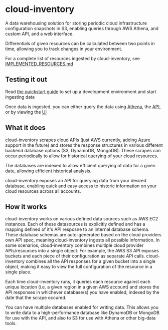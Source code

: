 # cloud-inventory

A data warehousing solution for storing periodic cloud infrastructure configuration snapshots in S3, enabling queries through AWS Athena, and custom API, and a web interface.

Differentials of given resources can be calculated between two points in time, allowing you to track changes in your environment.

For a complete list of resources ingested by cloud-inventory, see [IMPLEMENTED_RESOURCES.md](./IMPLEMENTED_RESOURCES.md)

## Testing it out

Read [the quickstart guide](./QUICKSTART_INGESTION.md) to set up a development environment and start ingesting data

Once data is ingested, you can either query the data using [Athena](QUICKSTART_ATHENA.md), the [API](QUICKSTART_API.md), or by viewing the [UI](QUICKSTART_UI.md)

## What it does

cloud-inventory scrapes cloud APIs (just AWS currently, adding Azure support in the future) and stores the response structures in various different backend database options (S3, DynamoDB, MongoDB). These scrapes can occur periodically to allow for historical querying of your cloud resources.

The databases are indexed to allow efficient querying of data for a given date, allowing efficient historical analysis.

cloud-inventory exposes an API for querying data from your desired database, enabling quick and easy access to historic information on your cloud resources across all accounts.

## How it works

cloud-inventory works on various defined data sources such as AWS EC2 instances. Each of these datasources is explicitly defined and has a mapping defined of it's API resposne to an internal database schema. These database schemas are auto-generated based on the cloud providers own API spec, meaning cloud-inventory ingests all possible information. In some scenarios, cloud-inventory combines multiple cloud provider APIs/resources into a single object. For example, the AWS S3 API exposes buckets and each piece of their configuration as separate API calls. cloud-inventory combines all the API responses for a given bucket into a single object, making it easy to view the full configuration of the resource in a single place.

Each time cloud-inventory runs, it queries each resource against each unique location (i.e. a given region in a given AWS account) and stores the API responses in whichever database(s) you have enabled, indexed by the date that the scrape occured.

You can have multiple databases enabled for writing data. This allows you to write data to a high-performance database like DynamoDB or MongoDB for use with the API, and also to S3 for use with Athena or other big-data tools.